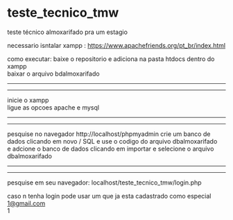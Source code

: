 # teste_tecnico_tmw
teste técnico almoxarifado pra um estagio

necessario isntalar
xampp : https://www.apachefriends.org/pt_br/index.html

como executar:
baixe o repositorio e adiciona na pasta htdocs dentro do xampp <br>
baixar o arquivo bdalmoxarifado
<hr>
<hr>
inicie o xampp <br>
ligue as opcoes apache e mysql
<hr>
<hr>
pesquise no navegador
http://localhost/phpmyadmin
crie um banco de dados clicando em novo / SQL e use o codigo do arquivo dbalmoxarifado <br>
e adcione o banco de dados clicando em importar e selecione o arquivo dbalmoxarifado 
<hr>
<hr>
pesquise em seu navegador:
localhost/teste_tecnico_tmw/login.php


caso n tenha login pode usar um que ja esta cadastrado como especial <br>
1@gmail.com <br>
1 <br>
